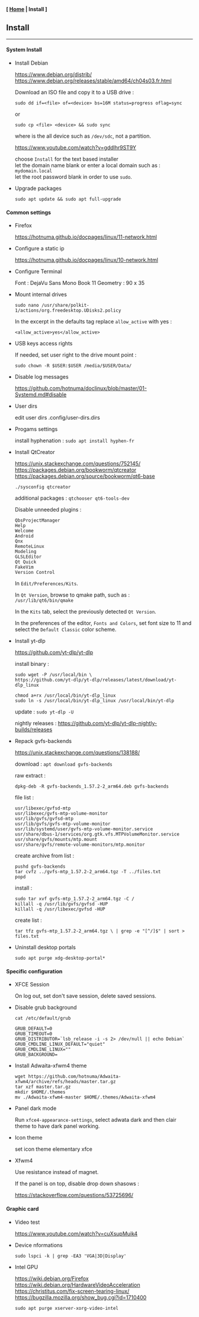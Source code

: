 <link href="../style.css" rel="stylesheet"></link>

**[ [Home](../index.html) | Install ]**

## Install

---

#### System Install

* Install Debian

    https://www.debian.org/distrib/  
    https://www.debian.org/releases/stable/amd64/ch04s03.fr.html  
    
    Download an ISO file and copy it to a USB drive :
    
    `sudo dd if=<file> of=<device> bs=16M status=progress oflag=sync`
    
    or
    
    `sudo cp <file> <device> && sudo sync`
    
    where <device> is the all device such as `/dev/sdc`, not a partition.
    
    https://www.youtube.com/watch?v=gddlhr9ST9Y  
    
    choose `Install` for the text based installer  
    let the domain name blank or enter a local domain such as : `mydomain.local`  
    let the root password blank in order to use `sudo`.  

* Upgrade packages
    
    `sudo apt update && sudo apt full-upgrade`
    

#### <a name="common"></a> Common settings

* Firefox

    https://hotnuma.github.io/docpages/linux/11-network.html  
    
* Configure a static ip
    
    https://hotnuma.github.io/docpages/linux/10-network.html  

* Configure Terminal
    
    Font :      DejaVu Sans Mono Book 11
    Geometry :  90 x 35

* Mount internal drives
    
    `sudo nano /usr/share/polkit-1/actions/org.freedesktop.UDisks2.policy`
    
    In the excerpt <action id=“org.freedesktop.udisks2.filesystem-mount-system”> in the defaults tag replace `allow_active` with yes :  

    `<allow_active>yes</allow_active>`

* USB keys access rights

    If needed, set user right to the drive mount point :
    
    `sudo chown -R $USER:$USER /media/$USER/Data/`

* Disable log messages

    https://github.com/hotnuma/doclinux/blob/master/01-Systemd.md#disable  

* User dirs
    
    edit user dirs .config/user-dirs.dirs

* Progams settings
    
    install hyphenation : `sudo apt install hyphen-fr`

* Install QtCreator

    https://unix.stackexchange.com/questions/752145/  
    https://packages.debian.org/bookworm/qtcreator  
    https://packages.debian.org/source/bookworm/qt6-base  

    `./sysconfig qtcreator`  
    
    additional packages : `qtchooser qt6-tools-dev`

    Disable unneeded plugins :
    
    ```
    QbsProjectManager
    Help
    Welcome
    Android
    Qnx
    RemoteLinux
    Modeling
    GLSLEditor
    Qt Quick
    FakeVim
    Version Control
    ```
    
    In `Edit/Preferences/Kits`.
    
    In `Qt Version`, browse to qmake path, such as :  
    `/usr/lib/qt6/bin/qmake`
    
    In the `Kits` tab, select the previously detected `Qt Version`.
    
    In the preferences of the editor, `Fonts and Colors`, set font
    size to 11 and select the `Default Classic` color scheme.

* Install yt-dlp
    
    https://github.com/yt-dlp/yt-dlp  
    
    install binary :
    
    ```
    sudo wget -P /usr/local/bin \
    https://github.com/yt-dlp/yt-dlp/releases/latest/download/yt-dlp_linux

    chmod a+rx /usr/local/bin/yt-dlp_linux
    sudo ln -s /usr/local/bin/yt-dlp_linux /usr/local/bin/yt-dlp
    ```
    
    update : `sudo yt-dlp -U`  

    nightly releases : https://github.com/yt-dlp/yt-dlp-nightly-builds/releases  

* Repack gvfs-backends
    
    https://unix.stackexchange.com/questions/138188/  

    download : `apt download gvfs-backends`
    
    raw extract :
    
    `dpkg-deb -R gvfs-backends_1.57.2-2_arm64.deb gvfs-backends`
    
    file list :
    
    ```
    usr/libexec/gvfsd-mtp
    usr/libexec/gvfs-mtp-volume-monitor
    usr/lib/gvfs/gvfsd-mtp
    usr/lib/gvfs/gvfs-mtp-volume-monitor
    usr/lib/systemd/user/gvfs-mtp-volume-monitor.service
    usr/share/dbus-1/services/org.gtk.vfs.MTPVolumeMonitor.service
    usr/share/gvfs/mounts/mtp.mount
    usr/share/gvfs/remote-volume-monitors/mtp.monitor
    ```
    
    create archive from list :
    
    ```
    pushd gvfs-backends
    tar cvfz ../gvfs-mtp_1.57.2-2_arm64.tgz -T ../files.txt
    popd
    ```

    install :
    
    ```
    sudo tar xvf gvfs-mtp_1.57.2-2_arm64.tgz -C /
	killall -q /usr/lib/gvfs/gvfsd -HUP
	killall -q /usr/libexec/gvfsd -HUP
    ```

    create list :
    
    `tar tfz gvfs-mtp_1.57.2-2_arm64.tgz \
    | grep -e "[^/]$" | sort > files.txt`

* Uninstall desktop portals

    `sudo apt purge xdg-desktop-portal*`
    

#### Specific configuration

* XFCE Session
    
    On log out, set don't save session, delete saved sessions.

* Disable grub background
    
    ```
    cat /etc/default/grub

    GRUB_DEFAULT=0
    GRUB_TIMEOUT=0
    GRUB_DISTRIBUTOR=`lsb_release -i -s 2> /dev/null || echo Debian`
    GRUB_CMDLINE_LINUX_DEFAULT="quiet"
    GRUB_CMDLINE_LINUX=""
    GRUB_BACKGROUND=
    ```

* Install Adwaita-xfwm4 theme
    
    ```
    wget https://github.com/hotnuma/Adwaita-xfwm4/archive/refs/heads/master.tar.gz
    tar xzf master.tar.gz
    mkdir $HOME/.themes
    mv ./Adwaita-xfwm4-master $HOME/.themes/Adwaita-xfwm4
    ```

* Panel dark mode

    Run `xfce4-appearance-settings`, select adwata dark and then clair theme to
    have dark panel working.

* Icon theme

    set icon theme  elementary xfce  

* Xfwm4

    Use resistance instead of magnet.
    
    If the panel is on top, disable drop down shasows :
    
    https://stackoverflow.com/questions/53725696/  


#### Graphic card

* Video test

    https://www.youtube.com/watch?v=cuXsupMuik4  

* Device nformations
    
    `sudo lspci -k | grep -EA3 'VGA|3D|Display'`

* Intel GPU
    
    https://wiki.debian.org/Firefox  
    https://wiki.debian.org/HardwareVideoAcceleration  
    https://christitus.com/fix-screen-tearing-linux/  
    https://bugzilla.mozilla.org/show_bug.cgi?id=1710400  
    
    `sudo apt purge xserver-xorg-video-intel`

<br/>

